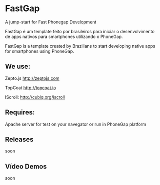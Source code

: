 FastGap
=======

A jump-start for Fast Phonegap Development

FastGap é um template feito por brasileiros para iniciar o desenvolvimento de apps nativos para smartphones utilizando o PhoneGap.

FastGap is a template created ​by Brazilians to start developing native apps for smartphones using PhoneGap.


<h2>We use:</h2>

Zepto.js
http://zeptojs.com

TopCoat
http://topcoat.io

IScroll:
http://cubiq.org/iscroll

<h2>Requires:</h2>

Apache server for test on your navegator or run in PhoneGap platform

<h2>Releases</h2>

soon

<h2>Vídeo Demos</h2>

soon
